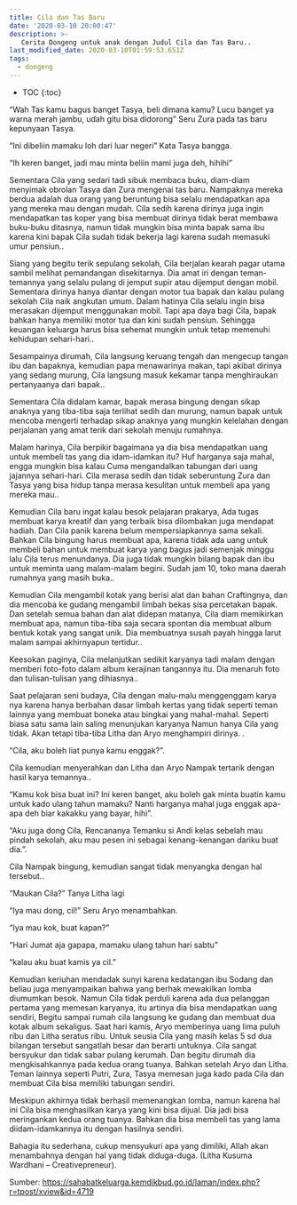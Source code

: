 ```yaml
---
title: Cila dan Tas Baru
date: '2020-03-10 20:00:47'
description: >-
   Cerita Dongeng untuk anak dengan Judul Cila dan Tas Baru..
last_modified_date: 2020-03-10T01:59:53.651Z
tags:
  - dongeng
---
```

* TOC {:toc}

“Wah Tas kamu bagus banget Tasya, beli dimana kamu? Lucu banget ya warna merah jambu, udah gitu bisa didorong” Seru Zura pada tas baru kepunyaan Tasya. 

“Ini dibeliin mamaku loh dari luar negeri” Kata Tasya bangga.

“Ih keren banget, jadi mau minta beliin mami juga deh, hihihi” 

Sementara Cila yang sedari tadi sibuk membaca buku, diam-diam menyimak obrolan Tasya dan Zura mengenai tas baru. Nampaknya mereka berdua adalah dua orang yang beruntung bisa selalu mendapatkan apa yang mereka mau dengan mudah. Cila sedih karena dirinya juga ingin mendapatkan tas koper yang bisa membuat dirinya tidak berat membawa buku-buku ditasnya, namun tidak mungkin bisa minta bapak sama ibu karena kini bapak Cila sudah tidak bekerja lagi karena sudah memasuki umur pensiun..

Siang yang begitu terik sepulang sekolah, Cila berjalan kearah pagar utama sambil melihat pemandangan disekitarnya. Dia amat iri dengan teman-temannya yang selalu pulang di jemput supir atau dijemput dengan mobil. Sementara dirinya hanya diantar dengan motor tua bapak dan kalau pulang sekolah Cila naik angkutan umum. Dalam hatinya Cila selalu ingin bisa merasakan dijemput menggunakan mobil. Tapi apa daya bagi Cila, bapak bahkan hanya memiliki motor tua dan kini sudah pensiun. Sehingga keuangan keluarga harus bisa sehemat mungkin untuk tetap memenuhi kehidupan sehari-hari..

Sesampainya dirumah, Cila langsung keruang tengah dan mengecup tangan ibu dan bapaknya, kemudian papa menawarinya makan, tapi akibat dirinya yang sedang murung, Cila langsung masuk kekamar tanpa menghiraukan pertanyaanya dari bapak..

Sementara Cila didalam kamar, bapak merasa bingung dengan sikap anaknya yang tiba-tiba saja terlihat sedih dan murung, namun bapak untuk mencoba mengerti terhadap sikap anaknya yang mungkin kelelahan dengan perjalanan yang amat terik dari sekolah menuju rumahnya.

Malam harinya, Cila berpikir bagaimana ya dia bisa mendapatkan uang untuk membeli tas yang dia idam-idamkan itu? Huf harganya saja mahal, engga mungkin bisa kalau Cuma mengandalkan tabungan dari uang jajannya sehari-hari. Cila merasa sedih dan tidak seberuntung Zura dan Tasya yang bisa hidup tanpa merasa kesulitan untuk membeli apa yang mereka mau..

Kemudian Cila baru ingat kalau besok pelajaran prakarya, Ada tugas membuat karya kreatif dan yang terbaik bisa dilombakan juga mendapat hadiah. Dan Cila panik karena belum mempersiapkannya sama sekali. Bahkan Cila bingung harus membuat apa, karena tidak ada uang untuk membeli bahan untuk membuat karya yang bagus jadi semenjak minggu lalu Cila terus menundanya. Dia juga tidak mungkin bilang bapak dan ibu untuk meminta uang malam-malam begini. Sudah jam 10, toko mana daerah rumahnya yang masih buka..

Kemudian Cila mengambil kotak yang berisi alat dan bahan Craftingnya, dan dia mencoba ke gudang mengambil limbah bekas sisa percetakan bapak. Dan setelah semua bahan dan alat didepan matanya, Cila diam memikirkan membuat apa, namun tiba-tiba saja secara spontan dia membuat album bentuk kotak yang sangat unik. Dia membuatnya susah payah hingga larut malam sampai akhirnyapun tertidur..

Keesokan paginya, Cila melanjutkan sedikit karyanya tadi malam dengan memberi foto-foto dalam album kerajinan tangannya itu. Dia menaruh foto dan tulisan-tulisan yang dihiasnya..

Saat pelajaran seni budaya, Cila dengan malu-malu menggenggam karya nya karena hanya berbahan dasar limbah kertas yang tidak seperti teman lainnya yang membuat boneka atau bingkai yang mahal-mahal. Seperti biasa satu sama lain saling menunjukan karyanya Namun hanya Cila yang tidak. Akan tetapi tiba-tiba Litha dan Aryo menghampiri dirinya. .

“Cila, aku boleh liat punya kamu enggak?”.

Cila kemudian menyerahkan dan Litha dan Aryo Nampak tertarik dengan hasil karya temannya..

“Kamu kok bisa buat ini? Ini keren banget, aku boleh gak minta buatin kamu untuk kado ulang tahun mamaku? Nanti harganya mahal juga enggak apa-apa deh biar kakakku yang bayar, hihi”.

“Aku juga dong Cila, Rencananya Temanku si Andi kelas sebelah mau pindah sekolah, aku mau pesen ini sebagai kenang-kenangan dariku buat dia.”.

Cila Nampak bingung, kemudian sangat tidak menyangka dengan hal tersebut..

“Maukan Cila?” Tanya Litha lagi 

“Iya mau dong, cil!” Seru Aryo menambahkan. 

“Iya mau kok, buat kapan?”

“Hari Jumat aja gapapa, mamaku ulang tahun hari sabtu” 

“kalau aku buat kamis ya cil.” 

Kemudian keriuhan mendadak sunyi karena kedatangan ibu Sodang dan beliau juga menyampaikan bahwa yang berhak mewakilkan lomba diumumkan besok. Namun Cila tidak perduli karena ada dua pelanggan pertama yang memesan karyanya, itu artinya dia bisa mendapatkan uang sendiri, Begitu sampai rumah cila langsung ke gudang dan membuat dua kotak album sekaligus. Saat hari kamis, Aryo memberinya uang lima puluh ribu dan Litha seratus ribu. Untuk seusia Cila yang masih kelas 5 sd dua bilangan tersebut sangatlah besar dan berarti untuknya. Cila sangat bersyukur dan tidak sabar pulang kerumah. Dan begitu dirumah dia mengkisahkannya pada kedua orang tuanya. Bahkan setelah Aryo dan Litha. Teman lainnya seperti Putri, Zura, Tasya memesan juga kado pada Cila dan membuat Cila bisa memiliki tabungan sendiri. 

Meskipun akhirnya tidak berhasil memenangkan lomba, namun karena hal ini Cila bisa menghasilkan karya yang kini bisa dijual. Dia jadi bisa meringankan kedua orang tuanya. Bahkan dia bisa membeli tas yang lama diidam-idamkannya itu dengan hasilnya sendiri. 

Bahagia itu sederhana, cukup mensyukuri apa yang dimiliki, Allah akan menambahnya dengan hal yang tidak diduga-duga. (Litha Kusuma Wardhani – Creativepreneur).

Sumber: https://sahabatkeluarga.kemdikbud.go.id/laman/index.php?r=tpost/xview&id=4719
